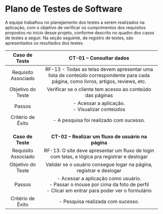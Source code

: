 # Plano de Testes de Software
A equipe trabalhou no planejamento dos testes a serem realizados na aplicação, com o objetivo de verificar os cumprimentos dos requisitos propostos no início desse projeto, conforme descrito no quadro dos casos de testes a seguir. Na seção seguinte, de registro de testes, são apresentados os resultados dos testes.

| **Caso de Teste** 	| **CT-01 – Consultar dados** 	|
|:---:	|:---:	|
|	Requisito Associado 	| RF-13 - Todas as telas devem apresentar uma lista de conteúdo correspondente para cada página, como livros, artigos, reviews, etc.  |
| Objetivo do Teste 	| Verificar se o cliente tem acesso ao conteúdo das páginas |
| Passos 	| - Acessar a aplicação. <br> - Visualizar conteúdos|
|Critério de Êxito | - A pesquisa foi realizado com sucesso. |
|  	|  	|
|  	|  	|
|  	|  	|
| **Caso de Teste** 	| **CT-02 – Realizar um fluxo de usuário na página**	|
|Requisito Associado | RF-13: O site deve apresentar um fluxo de login com telas, e lógica pra registrar e deslogar |
| Objetivo do Teste 	| Validar se o usuário consegue logar na página, registrar e deslogar |
| Passos 	| - Acessar a aplicação como usuário. <br> - Passar o mouse por cima da foto de perfil <br> - Clicar em entrar para poder ver o formulário |
|Critério de Êxito | - Pesquisa realizada com sucesso. |
